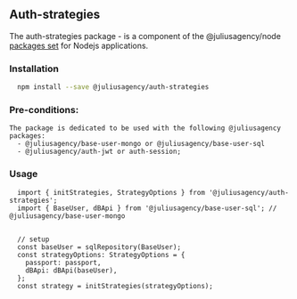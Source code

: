 ## Auth-strategies

The auth-strategies package - is a component of the @juliusagency/node [packages set](https://github.com/JuliusAgency/node-packages-set) for Nodejs applications.  

<!-- <p>
  <a href="https://www.npmjs.com/package/@juliusagency/auth-strategies" target="_blank">
    <img alt="Version" src="https://img.shields.io/npm/v/@juliusagency/auth-strategies.svg">
  </a>
  <a href="https://github.com/JuliusAgency/auth-strategies#readme" target="_blank">
    <img alt="Documentation" src="https://img.shields.io/badge/documentation-yes-brightgreen.svg" />
  </a>
  <a href="https://github.com/JuliusAgency/auth-strategies/graphs/commit-activity" target="_blank">
    <img alt="Maintenance" src="https://img.shields.io/badge/Maintained%3F-yes-green.svg" />
  </a>
  <a href="https://github.com/JuliusAgency/auth-strategies/blob/master/LICENSE" target="_blank">
    <img alt="License: MIT" src="https://img.shields.io/badge/License-MIT-yellow.svg" />
  </a>
</p> -->

### Installation
```bash
  npm install --save @juliusagency/auth-strategies
```

### Pre-conditions:
```
The package is dedicated to be used with the following @juliusagency packages:
  - @juliusagency/base-user-mongo or @juliusagency/base-user-sql
  - @juliusagency/auth-jwt or auth-session;  
```

### Usage  
```
  import { initStrategies, StrategyOptions } from '@juliusagency/auth-strategies';
  import { BaseUser, dBApi } from '@juliusagency/base-user-sql'; // @juliusagency/base-user-mongo


  // setup 
  const baseUser = sqlRepository(BaseUser);
  const strategyOptions: StrategyOptions = {
    passport: passport,
    dBApi: dBApi(baseUser),
  };
  const strategy = initStrategies(strategyOptions);

```